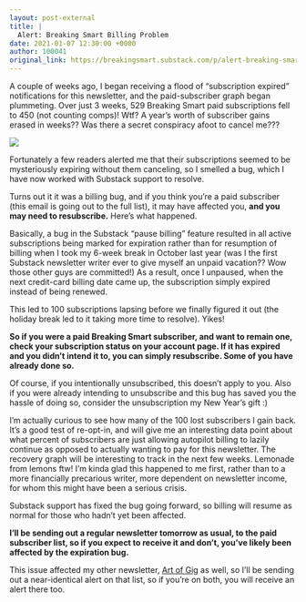 ```yaml
---
layout: post-external
title: |
  Alert: Breaking Smart Billing Problem
date: 2021-01-07 12:30:00 +0000
author: 100041
original_link: https://breakingsmart.substack.com/p/alert-breaking-smart-billing-problem
---
```


A couple of weeks ago, I began receiving a flood of “subscription expired” notifications for this newsletter, and the paid-subscriber graph began plummeting. Over just 3 weeks, 529 Breaking Smart paid subscriptions fell to 450 (not counting comps)! Wtf? A year’s worth of subscriber gains erased in weeks?? Was there a secret conspiracy afoot to cancel me???

[![](https://cdn.substack.com/image/fetch/w_1456,c_limit,f_auto,q_auto:good,fl_progressive:steep/https%3A%2F%2Fbucketeer-e05bbc84-baa3-437e-9518-adb32be77984.s3.amazonaws.com%2Fpublic%2Fimages%2Fc6d2f91e-d724-4c00-82ef-b2a5c619fe15_1680x1192.png)](https://cdn.substack.com/image/fetch/f_auto,q_auto:good,fl_progressive:steep/https#3A%2F%2Fbucketeer-e05bbc84-baa3-437e-9518-adb32be77984.s3.amazonaws.com%2Fpublic%2Fimages%2Fc6d2f91e-d724-4c00-82ef-b2a5c619fe15_1680x1192.png)

Fortunately a few readers alerted me that their subscriptions seemed to be mysteriously expiring without them canceling, so I smelled a bug, which I have now worked with Substack support to resolve.

Turns out it it was a billing bug, and if you think you’re a paid subscriber (this email is going out to the full list), it may have affected you, **and you may need to resubscribe.** Here’s what happened.

Basically, a bug in the Substack “pause billing” feature resulted in all active subscriptions being marked for expiration rather than for resumption of billing when I took my 6-week break in October last year (was I the first Substack newsletter writer ever to give myself an unpaid vacation?? Wow those other guys are committed!) As a result, once I unpaused, when the next credit-card billing date came up, the subscription simply expired instead of being renewed.

This led to 100 subscriptions lapsing before we finally figured it out (the holiday break led to it taking more time to resolve). Yikes!

**So if you were a paid Breaking Smart subscriber, and want to remain one, check your subscription status on your account page. If it has expired and you didn’t intend it to, you can simply resubscribe. Some of you have already done so.**

Of course, if you intentionally unsubscribed, this doesn’t apply to you. Also if you were already intending to unsubscribe and this bug has saved you the hassle of doing so, consider the unsubscription my New Year’s gift :)

I’m actually curious to see how many of the 100 lost subscribers I gain back. It’s a good test of re-opt-in, and will give me an interesting data point about what percent of subscribers are just allowing autopilot billing to lazily continue as opposed to actually wanting to pay for this newsletter. The recovery graph will be interesting to track in the next few weeks. Lemonade from lemons ftw! I’m kinda glad this happened to me first, rather than to a more financially precarious writer, more dependent on newsletter income, for whom this might have been a serious crisis.

Substack support has fixed the bug going forward, so billing will resume as normal for those who hadn’t yet been affected.

**I’ll be sending out a regular newsletter tomorrow as usual, to the paid subscriber list, so if you expect to receive it and don’t, you’ve likely been affected by the expiration bug.**

This issue affected my other newsletter, [Art of Gig](https://artofgig.substack.com) as well, so I’ll be sending out a near-identical alert on that list, so if you’re on both, you will receive an alert there too.
